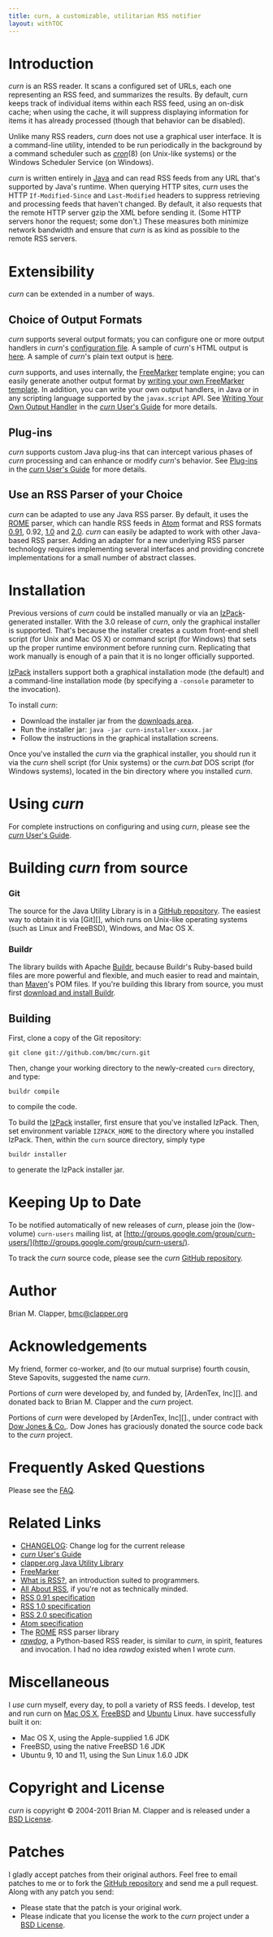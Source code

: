 ```yaml
---
title: curn, a customizable, utilitarian RSS notifier
layout: withTOC
---
```


# Introduction

*curn* is an RSS reader. It scans a configured set of URLs, each one
representing an RSS feed, and summarizes the results. By default, curn
keeps track of individual items within each RSS feed, using an on-disk
cache; when using the cache, it will suppress displaying information for
items it has already processed (though that behavior can be disabled).

Unlike many RSS readers, *curn* does not use a graphical user interface. It
is a command-line utility, intended to be run periodically in the
background by a command scheduler such as [*cron*][cron](8) (on Unix-like
systems) or the Windows Scheduler Service (on Windows).

*curn* is written entirely in [Java][] and can read RSS feeds from any URL
that's supported by Java's runtime. When querying HTTP sites, *curn* uses
the HTTP `If-Modified-Since` and `Last-Modified` headers to suppress
retrieving and processing feeds that haven't changed. By default, it also
requests that the remote HTTP server gzip the XML before sending it. (Some
HTTP servers honor the request; some don't.) These measures both minimize
network bandwidth and ensure that *curn* is as kind as possible to the
remote RSS servers.

# Extensibility

*curn* can be extended in a number of ways.

## Choice of Output Formats

*curn* supports several output formats; you can configure one or more
output handlers in *curn*'s [configuration file][]. A sample of *curn*'s
HTML output is [here][html-sample-output]. A sample of *curn*'s plain text
output is [here][text-sample-output].

*curn* supports, and uses internally, the [FreeMarker][] template engine;
you can easily generate another output format by
[writing your own FreeMarker template][write-freemarker-template]. In
addition, you can write your own output handlers, in Java or in any
scripting language supported by the `javax.script` API. See
[Writing Your Own Output Handler][write-output-handler] in the
[*curn* User's Guide][users-guide] for more details.

## Plug-ins

*curn* supports custom Java plug-ins that can intercept various phases of
*curn* processing and can enhance or modify *curn*'s behavior. See
[Plug-ins][] in the [*curn* User's Guide][users-guide] for more details.

## Use an RSS Parser of your Choice

*curn* can be adapted to use any Java RSS parser. By default, it uses the
[ROME][] parser, which can handle RSS feeds in [Atom][] format and RSS
formats [0.91][rss-0.91], 0.92, [1.0][rss-1.0] and [2.0][rss-2.0]. *curn*
can easily be adapted to work with other Java-based RSS parser. Adding an
adapter for a new underlying RSS parser technology requires implementing
several interfaces and providing concrete implementations for a small
number of abstract classes.

# Installation

Previous versions of *curn* could be installed manually or via an
[IzPack][]-generated installer. With the 3.0 release of *curn*, only the
graphical installer is supported. That's because the installer creates a
custom front-end shell script (for Unix and Mac OS X) or command script
(for Windows) that sets up the proper runtime environment before running
curn. Replicating that work manually is enough of a pain that it is no
longer officially supported.

[IzPack][] installers support both a graphical installation mode (the
default) and a command-line installation mode (by specifying a `-console`
parameter to the invocation).

To install *curn*:

* Download the installer jar from the [downloads area][].
* Run the installer jar: `java -jar curn-installer-xxxxx.jar`
* Follow the instructions in the graphical installation screens.

Once you've installed the *curn* via the graphical installer, you should
run it via the *curn* shell script (for Unix systems) or the *curn.bat* DOS
script (for Windows systems), located in the bin directory where you
installed *curn*.

# Using *curn*

For complete instructions on configuring and using *curn*, please see the
[*curn* User's Guide][users-guide].

# Building *curn* from source

### Git

The source for the Java Utility Library is in a [GitHub repository][]. The
easiest way to obtain it is via [Git][], which runs on Unix-like operating
systems (such as Linux and FreeBSD), Windows, and Mac OS X.

### Buildr

The library builds with Apache [Buildr][], because Buildr's Ruby-based
build files are more powerful and flexible, and much easier to read and
maintain, than [Maven][]'s POM files. If you're building this library from
source, you must first [download and install Buildr][].

## Building

First, clone a copy of the Git repository:

    git clone git://github.com/bmc/curn.git

Then, change your working directory to the newly-created `curn` directory,
and type:

    buildr compile

to compile the code.

To build the [IzPack][] installer, first ensure that you've installed IzPack.
Then, set environment variable `IZPACK_HOME` to the directory where you
installed IzPack. Then, within the `curn` source directory, simply type

    buildr installer

to generate the IzPack installer jar.

# Keeping Up to Date

To be notified automatically of new releases of *curn*, please join the
(low-volume) `curn-users` mailing list, at
[http://groups.google.com/group/curn-users/](http://groups.google.com/group/curn-users/).

To track the *curn* source code, please see the *curn* [GitHub repository][].

# Author

Brian M. Clapper, [bmc@clapper.org][]

# Acknowledgements

My friend, former co-worker, and (to our mutual surprise) fourth cousin,
Steve Sapovits, suggested the name *curn*.

Portions of *curn* were developed by, and funded by, [ArdenTex, Inc][]. and
donated back to Brian M. Clapper and the *curn* project.

Portions of *curn* were developed by [ArdenTex, Inc][]., under contract
with [Dow Jones & Co.][dow-jones]. Dow Jones has graciously donated the
source code back to the *curn* project.

# Frequently Asked Questions

Please see the [FAQ][].

# Related Links

* [CHANGELOG][]: Change log for the current release
* [*curn* User's Guide][users-guide]
* [clapper.org Java Utility Library][]
* [FreeMarker][]
* [What is RSS?][], an introduction suited to programmers.
* [All About RSS][], if you're not as technically minded.
* [RSS 0.91 specification][rss-0.91]
* [RSS 1.0 specification][rss-1.0]
* [RSS 2.0 specification][rss-2.0]
* [Atom specification][Atom]
* The [ROME][] RSS parser library
* [*rawdog*][rawdog], a Python-based RSS reader, is similar to *curn*, in
  spirit, features and invocation. I had no idea *rawdog* existed when I
  wrote *curn*.

# Miscellaneous

I *use* curn myself, every day, to poll a variety of RSS feeds. I develop,
test and run curn on [Mac OS X][], [FreeBSD][] and [Ubuntu][] Linux.
have successfully built it on:

* Mac OS X, using the Apple-supplied 1.6 JDK
* FreeBSD, using the native FreeBSD 1.6 JDK
* Ubuntu 9, 10 and 11, using the Sun Linux 1.6.0 JDK

# Copyright and License

*curn* is copyright &copy; 2004-2011 Brian M. Clapper and is released under
a [BSD License][].

# Patches

I gladly accept patches from their original authors. Feel free to email
patches to me or to fork the [GitHub repository][] and send me a pull
request. Along with any patch you send:

* Please state that the patch is your original work.
* Please indicate that you license the work to the *curn* project
  under a [BSD License][].

[BSD License]: license.html
[GitHub repository]: http://github.com/bmc/curn
[GitHub]: http://github.com/bmc/
[downloads area]: http://github.com/bmc/curn/downloads
[bmc@clapper.org]: mailto:bmc@clapper.org
[cron]: http://www.freebsd.org/cgi/man.cgi?query=cron&apropos=0&sektion=0&manpath=FreeBSD+5.2-RELEASE+and+Ports&format=html
[Java]: http://www.oracle.com/technetwork/java/index.html
[configuration file]: users-guide/index.html#ConfigFile
[html-sample-output]: users-guide/output/HTMLOutput.html
[text-sample-output]: users-guide/output/TextOutput.txt
[FreeMarker]: http://www.freemarker.org/
[write-freemarker-template]: users-guide/index.html#WriteFreeMarkerTemplate
[write-output-handler]: users-guide/index.html#NewOutputHandler
[users-guide]: users-guide/index.html
[Plug-ins]: users-guide/index.html#Plug-ins
[ROME]: https://rome.dev.java.net/
[Atom]: http://www.atomenabled.org/developers/
[rss-0.91]: http://backend.userland.com/rss091
[rss-1.0]: http://web.resource.org/rss/1.0/
[rss-2.0]: http://cyber.law.harvard.edu/rss/rss.html
[IzPack]: http://www.izforge.com/izpack/
[ArdenTex, Inc.]: http://www.ardentex.com/
[Down Jones & Co.]: http://www.dowjones.com/
[Ubuntu]: http://www.ubuntu.com/
[FreeBSD]: http://www.freebsd.org/
[Mac OS X]: http://www.apple.com/macosx/
[clapper.org Java Utility Library]: http://software.clapper.org/javautil/
[What is RSS?]: http://www.xml.com/pub/a/2002/12/18/dive-into-xml.html
[All About RSS]: http://www.faganfinder.com/search/rss.php
[rawdog]: http://offog.org/code/rawdog.html
[BSD License]: license.html
[GitHub repository]: http://github.com/bmc/curn
[GitHub]: http://github.com/bmc/
[downloads area]: http://github.com/bmc/curn/downloads
[bmc@clapper.org]: mailto:bmc@clapper.org
[cron]: http://www.freebsd.org/cgi/man.cgi?query=cron&apropos=0&sektion=0&manpath=FreeBSD+5.2-RELEASE+and+Ports&format=html
[Java]: http://www.oracle.com/technetwork/java/index.html
[configuration file]: users-guide/index.html#ConfigFile
[html-sample-output]: users-guide/output/HTMLOutput.html
[text-sample-output]: users-guide/output/TextOutput.txt
[FreeMarker]: http://www.freemarker.org/
[write-freemarker-template]: users-guide/index.html#WriteFreeMarkerTemplate
[write-output-handler]: users-guide/index.html#NewOutputHandler
[users-guide]: users-guide/index.html
[Plug-ins]: users-guide/index.html#Plug-ins
[ROME]: https://rome.dev.java.net/
[Atom]: http://www.atomenabled.org/developers/
[rss-0.91]: http://backend.userland.com/rss091
[rss-1.0]: http://web.resource.org/rss/1.0/
[rss-2.0]: http://cyber.law.harvard.edu/rss/rss.html
[IzPack]: http://www.izforge.com/izpack/
[ArdenTex, Inc.]: http://www.ardentex.com/
[Down Jones & Co.]: http://www.dowjones.com/
[Ubuntu]: http://www.ubuntu.com/
[FreeBSD]: http://www.freebsd.org/
[Mac OS X]: http://www.apple.com/macosx/
[clapper.org Java Utility Library]: http://software.clapper.org/javautil/
[What is RSS?]: http://www.xml.com/pub/a/2002/12/18/dive-into-xml.html
[All About RSS]: http://www.faganfinder.com/search/rss.php
[BSD License]: license.html
[GitHub repository]: http://github.com/bmc/curn
[GitHub]: http://github.com/bmc/
[downloads area]: http://github.com/bmc/curn/downloads
[bmc@clapper.org]: mailto:bmc@clapper.org
[cron]: http://www.freebsd.org/cgi/man.cgi?query=cron&apropos=0&sektion=0&manpath=FreeBSD+5.2-RELEASE+and+Ports&format=html
[Java]: http://www.oracle.com/technetwork/java/index.html
[configuration file]: users-guide/index.html#ConfigFile
[html-sample-output]: users-guide/output/HTMLOutput.html
[text-sample-output]: users-guide/output/TextOutput.txt
[FreeMarker]: http://www.freemarker.org/
[write-freemarker-template]: users-guide/index.html#WriteFreeMarkerTemplate
[write-output-handler]: users-guide/index.html#NewOutputHandler
[users-guide]: users-guide/index.html
[Plug-ins]: users-guide/index.html#Plug-ins
[ROME]: https://rome.dev.java.net/
[Atom]: http://www.atomenabled.org/developers/
[rss-0.91]: http://backend.userland.com/rss091
[rss-1.0]: http://web.resource.org/rss/1.0/
[rss-2.0]: http://cyber.law.harvard.edu/rss/rss.html
[IzPack]: http://www.izforge.com/izpack/
[ArdenTex, Inc.]: http://www.ardentex.com/
[Down Jones & Co.]: http://www.dowjones.com/
[Ubuntu]: http://www.ubuntu.com/
[FreeBSD]: http://www.freebsd.org/
[Mac OS X]: http://www.apple.com/macosx/
[clapper.org Java Utility Library]: http://software.clapper.org/javautil/
[What is RSS?]: http://www.xml.com/pub/a/2002/12/18/dive-into-xml.html
[All About RSS]: http://www.faganfinder.com/search/rss.php
[rawdog]: http://offog.org/code/rawdog.html
[CHANGELOG]: CHANGELOG.txt
[FAQ]: FAQ.html
[Ant]: http://ant.apache.org/
[ocutil-jars]: http://software.clapper.org/java/util/install.shtml#Jars
[jcl]: http://jakarta.apache.org/commons/logging/
[JavaMail]: http://www.oracle.com/technetwork/java/index-jsp-139225.html
[jaf]: http://java.sun.com/products/archive/javabeans/jaf102.html
[Apache Xerces]: http://xerces.apache.org/
[bsf]: http://jakarta.apache.org/bsf/
[Maven]: http://maven.apache.org/
[dow-jones]: http://www.dowjones.com/
[Buildr]: http://buildr.apache.org/
[download and install Buildr]: http://buildr.apache.org/installing.html
